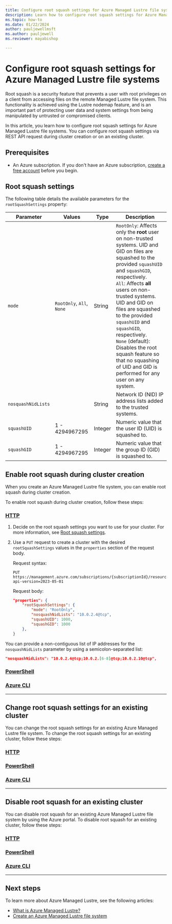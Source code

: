 ```yaml
---
title: Configure root squash settings for Azure Managed Lustre file systems
description: Learn how to configure root squash settings for Azure Managed Lustre file systems. 
ms.topic: how-to
ms.date: 01/22/2024
author: pauljewellmsft
ms.author: pauljewell
ms.reviewer: mayabishop

---
```


# Configure root squash settings for Azure Managed Lustre file systems

Root squash is a security feature that prevents a user with root privileges on a client from accessing files on the remote Managed Lustre file system. This functionality is achieved using the Lustre nodemap feature, and is an important part of protecting user data and system settings from being manipulated by untrusted or compromised clients.

In this article, you learn how to configure root squash settings for Azure Managed Lustre file systems. You can configure root squash settings via REST API request during cluster creation or on an existing cluster.

## Prerequisites

- An Azure subscription. If you don't have an Azure subscription, [create a free account](https://azure.microsoft.com/free/) before you begin.

## Root squash settings

The following table details the available parameters for the `rootSquashSettings` property:

| Parameter | Values | Type | Description |
| --- | --- | --- | --- |
| `mode` | `RootOnly`, `All`, `None` | String | `RootOnly`: Affects only the **root** user on non-trusted systems. UID and GID on files are squashed to the provided `squashUID` and `squashGID`, respectively.</br>`All`: Affects **all** users on non-trusted systems. UID and GID on files are squashed to the provided `squashUID` and `squashGID`, respectively.</br>`None` (default): Disables the root squash feature so that no squashing of UID and GID is performed for any user on any system. |
| `nosquashNidLists` | | String | Network ID (NID) IP address lists added to the trusted systems. |
| `squashUID` | 1 - 4294967295 | Integer | Numeric value that the user ID (UID) is squashed to. |
| `squashGID` | 1 - 4294967295 | Integer | Numeric value that the group ID (GID) is squashed to. |

## Enable root squash during cluster creation

When you create an Azure Managed Lustre file system, you can enable root squash during cluster creation.

To enable root squash during cluster creation, follow these steps:

### [HTTP](#tab/HTTP)

1. Decide on the root squash settings you want to use for your cluster. For more information, see [Root squash settings](#root-squash-settings).
1. Use a `PUT` request to create a cluster with the desired `rootSquashSettings` values in the `properties` section of the request body.

    Request syntax:

    ```http
    PUT https://management.azure.com/subscriptions/{subscriptionId}/resourceGroups/{resourceGroupName}/providers/Microsoft.StorageCache/amlFilesystems/{filesystemName}?api-version=2023-05-01
    ```

    Request body:

    ```json
    "properties": {
        "rootSquashSettings": {
            "mode": "RootOnly",
            "nosquashNidLists": "10.0.2.4@tcp",
            "squashUID": 1000,
            "squashGID": 1000
        },
    }
    ```

You can provide a non-contiguous list of IP addresses for the `nosquashNidLists` parameter by using a semicolon-separated list:

```json
"nosquashNidLists": "10.0.2.4@tcp;10.0.2.[6-8]@tcp;10.0.2.10@tcp",
```

### [PowerShell](#tab/powershell)

### [Azure CLI](#tab/cli)

---

## Change root squash settings for an existing cluster

You can change the root squash settings for an existing Azure Managed Lustre file system. To change the root squash settings for an existing cluster, follow these steps:

### [HTTP](#tab/HTTP)

### [PowerShell](#tab/powershell)

### [Azure CLI](#tab/cli)

---

## Disable root squash for an existing cluster

You can disable root squash for an existing Azure Managed Lustre file system by using the Azure portal. To disable root squash for an existing cluster, follow these steps:

### [HTTP](#tab/HTTP)

### [PowerShell](#tab/powershell)

### [Azure CLI](#tab/cli)

---

## Next steps

To learn more about Azure Managed Lustre, see the following articles:

- [What is Azure Managed Lustre?](amlfs-overview.md)
- [Create an Azure Managed Lustre file system](create-file-system-portal.md)
